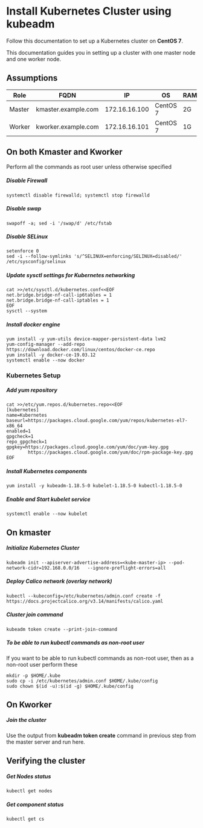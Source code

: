 # Install Kubernetes Cluster using kubeadm

Follow this documentation to set up a Kubernetes cluster on **CentOS 7**.

This documentation guides you in setting up a cluster with one master node and one worker node.

## Assumptions

| Role   | FQDN                | IP            | OS       | RAM | CPU |
| ------ | ------------------- | ------------- | -------- | --- | --- |
| Master | kmaster.example.com | 172.16.16.100 | CentOS 7 | 2G  | 2   |
| Worker | kworker.example.com | 172.16.16.101 | CentOS 7 | 1G  | 1   |

## On both Kmaster and Kworker

Perform all the commands as root user unless otherwise specified

##### Disable Firewall

```
systemctl disable firewalld; systemctl stop firewalld
```

##### Disable swap

```
swapoff -a; sed -i '/swap/d' /etc/fstab
```

##### Disable SELinux

```
setenforce 0
sed -i --follow-symlinks 's/^SELINUX=enforcing/SELINUX=disabled/' /etc/sysconfig/selinux
```

##### Update sysctl settings for Kubernetes networking

```
cat >>/etc/sysctl.d/kubernetes.conf<<EOF
net.bridge.bridge-nf-call-ip6tables = 1
net.bridge.bridge-nf-call-iptables = 1
EOF
sysctl --system
```

##### Install docker engine

```
yum install -y yum-utils device-mapper-persistent-data lvm2
yum-config-manager --add-repo https://download.docker.com/linux/centos/docker-ce.repo
yum install -y docker-ce-19.03.12
systemctl enable --now docker
```

### Kubernetes Setup

##### Add yum repository

```
cat >>/etc/yum.repos.d/kubernetes.repo<<EOF
[kubernetes]
name=Kubernetes
baseurl=https://packages.cloud.google.com/yum/repos/kubernetes-el7-x86_64
enabled=1
gpgcheck=1
repo_gpgcheck=1
gpgkey=https://packages.cloud.google.com/yum/doc/yum-key.gpg
        https://packages.cloud.google.com/yum/doc/rpm-package-key.gpg
EOF
```

##### Install Kubernetes components

```
yum install -y kubeadm-1.18.5-0 kubelet-1.18.5-0 kubectl-1.18.5-0
```

##### Enable and Start kubelet service

```
systemctl enable --now kubelet
```

## On kmaster

##### Initialize Kubernetes Cluster

```
kubeadm init --apiserver-advertise-address=<kube-master-ip> --pod-network-cidr=192.168.0.0/16   --ignore-preflight-errors=all
```

##### Deploy Calico network (overlay network)

```
kubectl --kubeconfig=/etc/kubernetes/admin.conf create -f https://docs.projectcalico.org/v3.14/manifests/calico.yaml
```

##### Cluster join command

```
kubeadm token create --print-join-command
```

##### To be able to run kubectl commands as non-root user

If you want to be able to run kubectl commands as non-root user, then as a non-root user perform these

```
mkdir -p $HOME/.kube
sudo cp -i /etc/kubernetes/admin.conf $HOME/.kube/config
sudo chown $(id -u):$(id -g) $HOME/.kube/config

```

## On Kworker

##### Join the cluster

Use the output from **kubeadm token create** command in previous step from the master server and run here.

## Verifying the cluster

##### Get Nodes status

```
kubectl get nodes
```

##### Get component status

```
kubectl get cs
```
